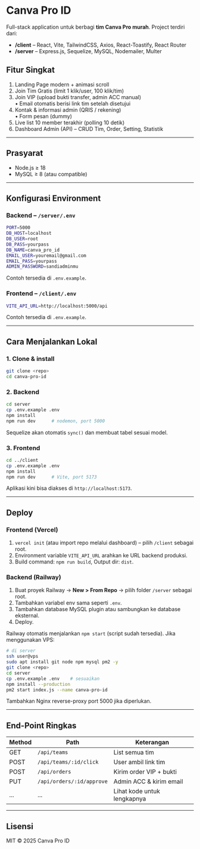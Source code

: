 # Canva Pro ID

Full-stack application untuk berbagi **tim Canva Pro murah**. Project terdiri dari:

* **/client** – React, Vite, TailwindCSS, Axios, React-Toastify, React Router
* **/server** – Express.js, Sequelize, MySQL, Nodemailer, Multer

## Fitur Singkat

1. Landing Page modern + animasi scroll
2. Join Tim Gratis (limit 1 klik/user, 100 klik/tim)
3. Join VIP (upload bukti transfer, admin ACC manual)  
   • Email otomatis berisi link tim setelah disetujui
4. Kontak & informasi admin (QRIS / rekening)  
   • Form pesan (dummy)
5. Live list 10 member terakhir (polling 10 detik)
6. Dashboard Admin (API) – CRUD Tim, Order, Setting, Statistik

---

## Prasyarat

* Node.js ≥ 18
* MySQL ≥ 8 (atau compatible)

---

## Konfigurasi Environment

### Backend – `/server/.env`

```bash
PORT=5000
DB_HOST=localhost
DB_USER=root
DB_PASS=yourpass
DB_NAME=canva_pro_id
EMAIL_USER=youremail@gmail.com
EMAIL_PASS=yourpass
ADMIN_PASSWORD=sandiadminmu
```

Contoh tersedia di `.env.example`.

### Frontend – `/client/.env`

```bash
VITE_API_URL=http://localhost:5000/api
```

Contoh tersedia di `.env.example`.

---

## Cara Menjalankan Lokal

### 1. Clone & install
```bash
git clone <repo>
cd canva-pro-id
```

### 2. Backend
```bash
cd server
cp .env.example .env
npm install
npm run dev      # nodemon, port 5000
```
Sequelize akan otomatis `sync()` dan membuat tabel sesuai model.

### 3. Frontend
```bash
cd ../client
cp .env.example .env
npm install
npm run dev      # Vite, port 5173
```
Aplikasi kini bisa diakses di `http://localhost:5173`.

---

## Deploy

### Frontend (Vercel)
1. `vercel init` (atau import repo melalui dashboard) – pilih `/client` sebagai root.  
2. Environment variable `VITE_API_URL` arahkan ke URL backend produksi.  
3. Build command: `npm run build`, Output dir: `dist`.

### Backend (Railway)
1. Buat proyek Railway → **New > From Repo** → pilih folder `/server` sebagai root.  
2. Tambahkan variabel env sama seperti `.env`.  
3. Tambahkan database MySQL plugin atau sambungkan ke database eksternal.  
4. Deploy.

Railway otomatis menjalankan `npm start` (script sudah tersedia).  Jika menggunakan VPS:

```bash
# di server
ssh user@vps
sudo apt install git node npm mysql pm2 -y
git clone <repo>
cd server
cp .env.example .env    # sesuaikan
npm install --production
pm2 start index.js --name canva-pro-id
```
Tambahkan Nginx reverse-proxy port 5000 jika diperlukan.

---

## End-Point Ringkas

| Method | Path | Keterangan |
|--------|------|-----------|
| GET | `/api/teams` | List semua tim |
| POST | `/api/teams/:id/click` | User ambil link tim |
| POST | `/api/orders` | Kirim order VIP + bukti |
| PUT | `/api/orders/:id/approve` | Admin ACC & kirim email |
| ... | ... | Lihat kode untuk lengkapnya |

---

## Lisensi

MIT © 2025 Canva Pro ID